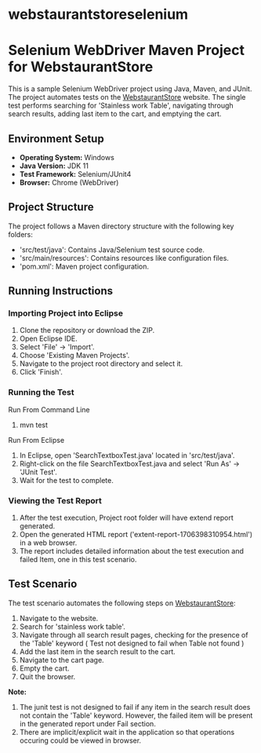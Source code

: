 # webstaurantstoreselenium
# Selenium WebDriver Maven Project for WebstaurantStore

This is a sample Selenium WebDriver project using Java, Maven, and JUnit. 
The project automates tests on the [WebstaurantStore](https://www.webstaurantstore.com/) website. 
The single test performs searching for 'Stainless work Table', navigating through search results, adding last item to the cart, and emptying the cart.

## Environment Setup

- **Operating System:** Windows
- **Java Version:** JDK 11
- **Test Framework:** Selenium/JUnit4
- **Browser:** Chrome (WebDriver)
  
## Project Structure

The project follows a Maven directory structure with the following key folders:

- 'src/test/java': Contains Java/Selenium test source code.
- 'src/main/resources': Contains resources like configuration files.
- 'pom.xml': Maven project configuration.

## Running Instructions

### Importing Project into Eclipse

1. Clone the repository or download the ZIP.
2. Open Eclipse IDE.
3. Select 'File' -> 'Import'.
4. Choose 'Existing Maven Projects'.
5. Navigate to the project root directory and select it.
6. Click 'Finish'.

### Running the Test

Run From Command Line

1. mvn test


Run From Eclipse
1. In Eclipse, open 'SearchTextboxTest.java' located in 'src/test/java'.
2. Right-click on the file SearchTextboxTest.java and select 'Run As' -> 'JUnit Test'.
3. Wait for the test to complete.


### Viewing the Test Report

1. After the test execution, Project root folder will have extend report generated.
2. Open the generated HTML report ('extent-report-1706398310954.html') in a web browser.
3. The report includes detailed information about the test execution and failed Item, one in this test scenario.

## Test Scenario

The test scenario automates the following steps on [WebstaurantStore](https://www.webstaurantstore.com/):

1. Navigate to the website.
2. Search for 'stainless work table'.
3. Navigate through all search result pages, checking for the presence of the 'Table' keyword ( Test not designed to fail when Table not found )
4. Add the last item in the search result to the cart.
5. Navigate to the cart page.
6. Empty the cart.
7. Quit the browser.

**Note:** 
1. The junit test is not designed to fail if any item in the search result does not contain the 'Table' keyword.
However, the failed item will be present in the generated report under Fail section.
2. There are implicit/explicit wait in the application so that operations occuring could be viewed in browser. 
